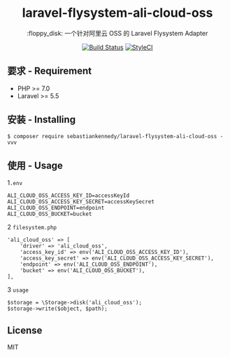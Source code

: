 <h1 align="center">laravel-flysystem-ali-cloud-oss </h1>

<p align="center">:floppy_disk: 一个针对阿里云 OSS 的 Laravel Flysystem Adapter</p>

<p align="center">
<a href="https://travis-ci.org/sebastiankennedy/laravel-flysystem-ali-cloud-oss"><img src="https://travis-ci.org/sebastiankennedy/laravel-flysystem-ali-cloud-oss.svg?branch=master" alt="Build Status"></a>
<a href="https://github.styleci.io/repos/148092914"><img src="https://github.styleci.io/repos/148092914/shield?branch=master" alt="StyleCI"></a>
</p>

## 要求 - Requirement

- PHP >= 7.0
- Laravel >= 5.5

## 安装 - Installing

```shell
$ composer require sebastiankennedy/laravel-flysystem-ali-cloud-oss -vvv
```

## 使用 - Usage
1`.env`
```env
ALI_CLOUD_OSS_ACCESS_KEY_ID=accessKeyId
ALI_CLOUD_OSS_ACCESS_KEY_SECRET=accessKeySecret
ALI_CLOUD_OSS_ENDPOINT=endpoint
ALI_CLOUD_OSS_BUCKET=bucket
```

2 `filesystem.php`
```
'ali_cloud_oss' => [
    'driver' => 'ali_cloud_oss',
    'access_key_id' => env('ALI_CLOUD_OSS_ACCESS_KEY_ID'),
    'access_key_secret' => env('ALI_CLOUD_OSS_ACCESS_KEY_SECRET'),
    'endpoint' => env('ALI_CLOUD_OSS_ENDPOINT'),
    'bucket' => env('ALI_CLOUD_OSS_BUCKET'),
],
```
3 `usage`
```
$storage = \Storage->disk('ali_cloud_oss');
$storage->write($object, $path);
```

## License

MIT
